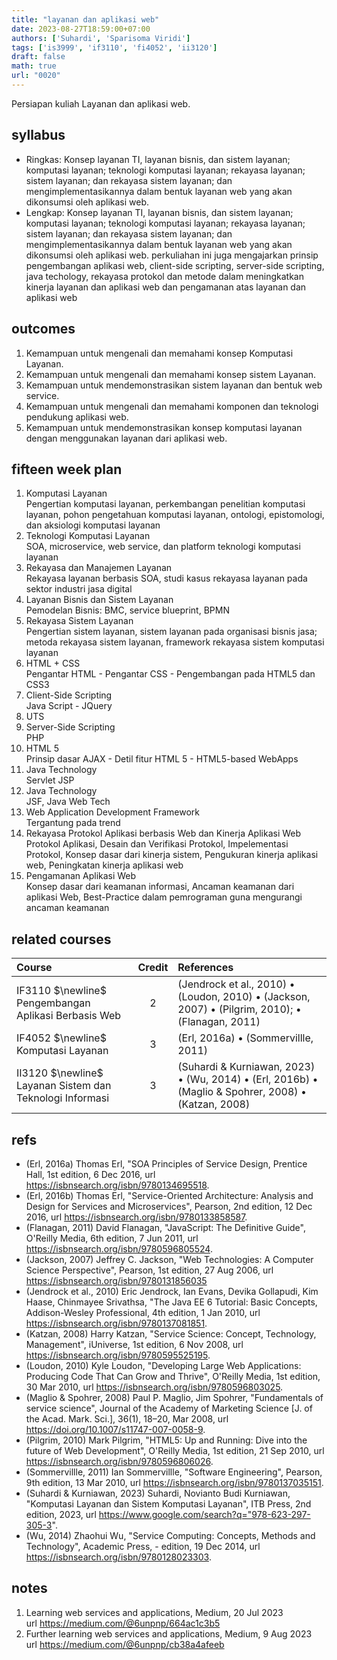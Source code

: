 ```yaml
---
title: "layanan dan aplikasi web"
date: 2023-08-27T18:59:00+07:00
authors: ['Suhardi', 'Sparisoma Viridi']
tags: ['is3999', 'if3110', 'fi4052', 'ii3120']
draft: false
math: true
url: "0020"
---
```

Persiapan kuliah Layanan dan aplikasi web.


## syllabus
+ Ringkas: Konsep layanan TI, layanan bisnis, dan sistem layanan; komputasi layanan; teknologi komputasi layanan; rekayasa layanan; sistem layanan; dan rekayasa sistem layanan; dan mengimplementasikannya dalam bentuk layanan web yang akan dikonsumsi oleh aplikasi web.
+ Lengkap: Konsep layanan TI, layanan bisnis, dan sistem layanan; komputasi layanan; teknologi komputasi layanan; rekayasa layanan; sistem layanan; dan rekayasa sistem layanan; dan mengimplementasikannya dalam bentuk layanan web yang akan dikonsumsi oleh aplikasi web. perkuliahan ini juga mengajarkan prinsip pengembangan aplikasi web, client-side scripting, server-side scripting, java techology, rekayasa protokol dan metode dalam meningkatkan kinerja layanan dan aplikasi web dan pengamanan atas layanan dan aplikasi web


## outcomes
1. Kemampuan untuk mengenali dan memahami konsep Komputasi Layanan.
1. Kemampuan untuk mengenali dan memahami konsep sistem Layanan.
3. Kemampuan untuk mendemonstrasikan sistem layanan dan bentuk web service.
4. Kemampuan untuk mengenali dan memahami komponen dan teknologi pendukung aplikasi web.
5. Kemampuan untuk mendemonstrasikan konsep komputasi layanan dengan menggunakan layanan dari aplikasi web.


## fifteen week plan
1. Komputasi Layanan \
Pengertian komputasi layanan, perkembangan penelitian komputasi layanan, pohon pengetahuan komputasi layanan, ontologi, epistomologi, dan aksiologi komputasi layanan
2. Teknologi Komputasi Layanan \
SOA, microservice, web service, dan platform teknologi komputasi layanan
3. Rekayasa dan Manajemen Layanan \
Rekayasa layanan berbasis SOA, studi kasus rekayasa layanan pada sektor industri jasa digital
4. Layanan Bisnis dan Sistem Layanan \
Pemodelan Bisnis: BMC, service blueprint, BPMN
5. Rekayasa Sistem Layanan \
Pengertian sistem layanan, sistem layanan pada organisasi bisnis jasa; metoda rekayasa sistem layanan, framework rekayasa sistem komputasi layanan
6. HTML + CSS \
Pengantar HTML - Pengantar CSS - Pengembangan pada HTML5 dan CSS3
7.  Client-Side Scripting \
Java Script - JQuery
8. UTS	
9. Server-Side Scripting \
PHP
10. HTML 5 \
Prinsip dasar AJAX - Detil fitur HTML 5 - HTML5-based WebApps
11. Java Technology \
Servlet JSP
12. Java Technology \
JSF, Java Web Tech
13. Web Application Development Framework \
Tergantung pada trend
14. Rekayasa Protokol Aplikasi berbasis Web dan Kinerja Aplikasi Web \
Protokol Aplikasi, Desain dan Verifikasi Protokol, Impelementasi Protokol, Konsep dasar dari kinerja sistem, Pengukuran kinerja aplikasi web, Peningkatan kinerja aplikasi web
15.	Pengamanan Aplikasi Web \
Konsep dasar dari keamanan informasi, Ancaman keamanan dari aplikasi Web, Best-Practice dalam pemrograman guna mengurangi ancaman keamanan


## related courses
Course | Credit | References
:- | :-: | :-
IF3110 $\newline$ Pengembangan Aplikasi Berbasis Web | 2 | (Jendrock et al., 2010) &bull; (Loudon, 2010) &bull; (Jackson, 2007) &bull; (Pilgrim, 2010); &bull; (Flanagan, 2011)
IF4052 $\newline$ Komputasi Layanan | 3 | (Erl, 2016a) &bull; (Sommervillle, 2011)
II3120 $\newline$ Layanan Sistem dan Teknologi Informasi | 3 | (Suhardi & Kurniawan, 2023) &bull; (Wu, 2014) &bull; (Erl, 2016b) &bull; (Maglio & Spohrer, 2008) &bull; (Katzan, 2008)


## refs
+ (Erl, 2016a) Thomas Erl, "SOA Principles of Service Design, Prentice Hall, 1st edition, 6 Dec 2016, url https://isbnsearch.org/isbn/9780134695518.
+ (Erl, 2016b) Thomas Erl, "Service-Oriented Architecture: Analysis and Design for Services and Microservices", Pearson, 2nd edition, 12 Dec 2016, url https://isbnsearch.org/isbn/9780133858587.
+ (Flanagan, 2011) David Flanagan, "JavaScript: The Definitive Guide", O'Reilly Media, 6th edition, 7 Jun 2011, url https://isbnsearch.org/isbn/9780596805524.
+ (Jackson, 2007) Jeffrey C. Jackson, "Web Technologies: A Computer Science Perspective", Pearson, 1st edition, 27 Aug 2006, url https://isbnsearch.org/isbn/9780131856035
+ (Jendrock et al., 2010) Eric Jendrock, Ian Evans, Devika Gollapudi, Kim Haase, Chinmayee Srivathsa, "The Java EE 6 Tutorial: Basic Concepts, Addison-Wesley Professional, 4th edition, 1 Jan  2010, url https://isbnsearch.org/isbn/9780137081851.
+ (Katzan, 2008) Harry Katzan, "Service Science: Concept, Technology, Management", iUniverse, 1st edition, 6 Nov 2008, url https://isbnsearch.org/isbn/9780595525195.
+ (Loudon, 2010) Kyle Loudon, "Developing Large Web Applications: Producing Code That Can Grow and Thrive", O'Reilly Media, 1st edition, 30 Mar 2010, url https://isbnsearch.org/isbn/9780596803025.
+ (Maglio & Spohrer, 2008) Paul P. Maglio, Jim Spohrer, "Fundamentals of service science", Journal of the Academy of Marketing Science [J. of the Acad. Mark. Sci.], 36(1), 18–20, Mar 2008, url https://doi.org/10.1007/s11747-007-0058-9.
+ (Pilgrim, 2010) Mark Pilgrim, "HTML5: Up and Running: Dive into the future of Web Development", O'Reilly Media, 1st edition, 21 Sep 2010, url https://isbnsearch.org/isbn/9780596806026.
+ (Sommervillle, 2011) Ian Sommervillle, "Software Engineering", Pearson, 9th edition, 13 Mar 2010, url https://isbnsearch.org/isbn/9780137035151.
+ (Suhardi & Kurniawan, 2023) Suhardi, Novianto Budi Kurniawan, "Komputasi Layanan dan Sistem Komputasi Layanan", ITB Press, 2nd edition, 2023, url https://www.google.com/search?q="978-623-297-305-3".
+ (Wu, 2014) Zhaohui Wu, "Service Computing: Concepts, Methods and Technology", Academic Press, - edition, 19 Dec 2014, url https://isbnsearch.org/isbn/9780128023303.


## notes
1. Learning web services and applications, Medium, 20 Jul 2023 \
url https://medium.com/@6unpnp/664ac1c3b5
2. Further learning web services and applications, Medium, 9 Aug 2023 \
url https://medium.com/@6unpnp/cb38a4afeeb